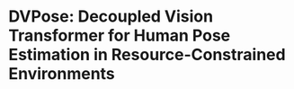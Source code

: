 # DVPose: Decoupled Vision Transformer for Human Pose Estimation in Resource-Constrained Environments
